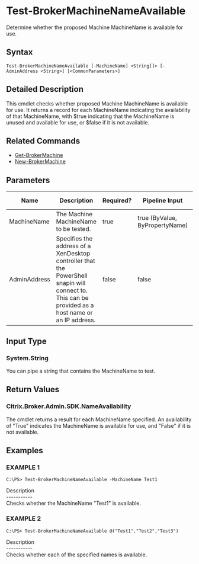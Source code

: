 ﻿# Test-BrokerMachineNameAvailable

   Determine whether the proposed Machine MachineName is available for use.

## Syntax
```
Test-BrokerMachineNameAvailable [-MachineName] <String[]> [-AdminAddress <String>] [<CommonParameters>]
```

## Detailed Description
   This cmdlet checks whether proposed Machine MachineName is available for use. It returns a record for each MachineName indicating the availability of that MachineName, with $true indicating that the MachineName is unused and available for use, or $false if it is not available.

## Related Commands
  * [Get-BrokerMachine](Get-BrokerMachine/)
  * [New-BrokerMachine](New-BrokerMachine/)
## Parameters

| Name   | Description | Required? | Pipeline Input | Default Value |
| --- | --- | --- | --- | --- |
| MachineName | The Machine MachineName to be tested. | true | true (ByValue, ByPropertyName) |  |
| AdminAddress | Specifies the address of a XenDesktop controller that the PowerShell snapin will connect to. This can be provided as a host name or an IP address. | false | false | Localhost. Once a value is provided by any cmdlet, this value will become the default. |

## Input Type
### System.String
   You can pipe a string that contains the MachineName to test.
## Return Values
### Citrix.Broker.Admin.SDK.NameAvailability
   The cmdlet returns a result for each MachineName specified. An availability of "True" indicates the MachineName is available for use, and "False" if it is not available.
## Examples

### EXAMPLE 1
```
C:\PS> Test-BrokerMachineNameAvailable -MachineName Test1
```
   Description<br>-----------<br>Checks whether the MachineName "Test1" is available.
### EXAMPLE 2
```
C:\PS> Test-BrokerMachineNameAvailable @("Test1","Test2","Test3")
```
   Description<br>-----------<br>Checks whether each of the specified names is available.
